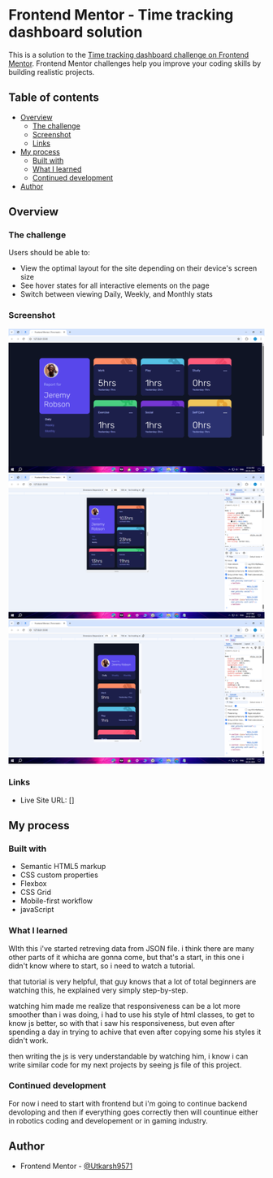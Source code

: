 # Frontend Mentor - Time tracking dashboard solution

This is a solution to the [Time tracking dashboard challenge on Frontend Mentor](https://www.frontendmentor.io/challenges/time-tracking-dashboard-UIQ7167Jw). Frontend Mentor challenges help you improve your coding skills by building realistic projects. 

## Table of contents

- [Overview](#overview)
  - [The challenge](#the-challenge)
  - [Screenshot](#screenshot)
  - [Links](#links)
- [My process](#my-process)
  - [Built with](#built-with)
  - [What I learned](#what-i-learned)
  - [Continued development](#continued-development)
- [Author](#author)

## Overview

### The challenge

Users should be able to:

- View the optimal layout for the site depending on their device's screen size
- See hover states for all interactive elements on the page
- Switch between viewing Daily, Weekly, and Monthly stats

### Screenshot

![](./images/Screenshot%20(360).png)
![](./images/Screenshot%20(361).png)
![](./images/Screenshot%20(362).png)

### Links

- Live Site URL: []

## My process

### Built with

- Semantic HTML5 markup
- CSS custom properties
- Flexbox
- CSS Grid
- Mobile-first workflow
- javaScript

### What I learned

WIth this i've started retreving data from JSON file. i think there are many other parts of it whicha are gonna come, but that's a start, in this one i didn't know where to start, so i need to watch a tutorial.

that tutorial is very helpful, that guy knows that a lot of total beginners are watching this, he explained very simply step-by-step.

watching him made me realize that responsiveness can be a lot more smoother than i was doing, i had to use his style of html classes, to get to know js better, so with that i saw his responsiveness, but even after spending a day in trying to achive that even after copying some his styles it didn't work.

then writing the js is very understandable by watching him, i know i can write similar code for my next projects by seeing js file of this project.

### Continued development

For now i need to start with frontend but i'm going to continue backend devoloping and then if everything goes correctly then will countinue either in robotics coding and developement or in gaming industry.

## Author

- Frontend Mentor - [@Utkarsh9571](https://www.frontendmentor.io/profile/Utkarsh9571)